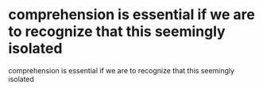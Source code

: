 # comprehension is essential if we are to recognize that this seemingly isolated

comprehension is essential if we are to recognize that this seemingly isolated